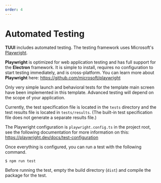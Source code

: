 ```yaml
---
order: 4
---
```


# Automated Testing

**TUUI** includes automated testing. The testing framework uses Microsoft's [Playwright](https://playwright.dev).

**Playwright** is optimized for web application testing and has full support for the **Electron** framework. It is simple to install, requires no configuration to start testing immediately, and is cross-platform. You can learn more about **Playwright** here: https://github.com/microsoft/playwright

Only very simple launch and behavioral tests for the template main screen have been implemented in this template. Advanced testing will depend on the scope of your application.

Currently, the test specification file is located in the `tests` directory and the test results file is located in `tests/results`. (The built-in test specification file does not generate a separate results file.)

The Playwright configuration is `playwright.config.ts` in the project root, see the following documentation for more information on this: https://playwright.dev/docs/test-configuration

Once everything is configured, you can run a test with the following command.

```shell
$ npm run test
```

Before running the test, empty the build directory (`dist`) and compile the package for the test.
